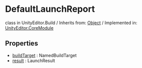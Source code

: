 # DefaultLaunchReport
class in UnityEditor.Build
 / Inherits from: <a href="https://docs.unity3d.com/6000.2/Documentation/ScriptReference/Object.html">Object</a> / Implemented in: <a href="https://docs.unity3d.com/6000.2/Documentation/ScriptReference/UnityEditor.CoreModule.html">UnityEditor.CoreModule</a>

## Properties
- <a href="https://docs.unity3d.com/6000.2/Documentation/ScriptReference/DefaultLaunchReport-buildTarget.html">buildTarget</a> : NamedBuildTarget
- <a href="https://docs.unity3d.com/6000.2/Documentation/ScriptReference/DefaultLaunchReport-result.html">result</a> : LaunchResult

